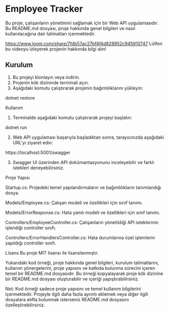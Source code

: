 # Employee Tracker

Bu proje, çalışanların yönetimini sağlamak için bir Web API uygulamasıdır. Bu README.md dosyası, proje hakkında genel bilgileri ve nasıl kullanılacağına dair talimatları içermektedir.

https://www.loom.com/share/7fdb57ac27bf4f4d828952c945910747 
Lütfen bu videoyu izleyerek projenin hakkında bilgi alın!

## Kurulum

1. Bu projeyi klonlayın veya indirin.
2. Projenin kök dizininde terminali açın.
3. Aşağıdaki komutu çalıştırarak projenin bağımlılıklarını yükleyin:

dotnet restore


Kullanım

1) Terminalde aşağıdaki komutu çalıştırarak projeyi başlatın:

dotnet run

2) Web API uygulaması başarıyla başladıktan sonra, tarayıcınızda aşağıdaki URL'yi ziyaret edin:

https://localhost:5001/swagger

3) Swagger UI üzerinden API dokümantasyonunu inceleyebilir ve farklı istekleri deneyebilirsiniz.

Proje Yapısı

Startup.cs: Projedeki temel yapılandırmaların ve bağımlılıkların tanımlandığı dosya.

Models/Employee.cs: Çalışan modeli ve özellikleri için sınıf tanımı.

Models/ErrorResponse.cs: Hata yanıtı modeli ve özellikleri için sınıf tanımı.

Controllers/EmployeeController.cs: Çalışanların yönetildiği API isteklerinin işlendiği controller sınıfı.

Controllers/ErrorHandlersController.cs: Hata durumlarına özel işlemlerin yapıldığı controller sınıfı.



Lisans
Bu proje MIT lisansı ile lisanslanmıştır.


Yukarıdaki kod örneği, proje hakkında genel bilgileri, kurulum talimatlarını, kullanım yönergelerini, proje yapısını ve katkıda bulunma sürecini içeren temel bir README.md dosyasıdır. Bu örneği kopyalayarak proje kök dizinine bir README.md dosyası oluşturabilir ve içeriği yapıştırabilirsiniz.

Not: Kod örneği sadece proje yapısını ve temel kullanım bilgilerini içermektedir. Projeyle ilgili daha fazla ayrıntı eklemek veya diğer ilgili dosyalara atıfta bulunmak isterseniz README.md dosyasını özelleştirebilirsiniz.
